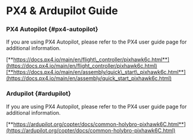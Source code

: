 # PX4 & Ardupilot Guide

### **PX4 Autopilot** {#px4-autopilot}

If you are using PX4 Autopilot, please refer to the PX4 user guide page for additional information.

[**https://docs.px4.io/main/en/flight\_controller/pixhawk6c.html**](https://docs.px4.io/main/en/flight_controller/pixhawk6c.html)[**https://docs.px4.io/main/en/assembly/quick\_start\_pixhawk6c.html**](https://docs.px4.io/main/en/assembly/quick_start_pixhawk6c.html)

### **Ardupilot** {#ardupilot}

If you are using PX4 Autopilot, please refer to the PX4 user guide page for additional information.

[**https://ardupilot.org/copter/docs/common-holybro-pixhawk6C.html**](https://ardupilot.org/copter/docs/common-holybro-pixhawk6C.html)



